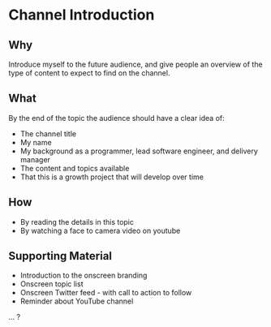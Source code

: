 # Channel Introduction

## Why

Introduce myself to the future audience, and give people an overview of the type of content to expect to find on the channel.

## What

By the end of the topic the audience should have a clear idea of:
- The channel title
- My name
- My background as a programmer, lead software engineer, and delivery manager
- The content and topics available
- That this is a growth project that will develop over time

## How

- By reading the details in this topic 
- By watching a face to camera video on youtube

## Supporting Material

- Introduction to the onscreen branding
- Onscreen topic list
- Onscreen Twitter feed - with call to action to follow
- Reminder about YouTube channel

... ?

